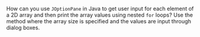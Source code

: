How can you use `JOptionPane` in Java to get user input for each element of a 2D array and then print the array values using nested `for` loops? Use the method where the array size is specified and the values are input through dialog boxes.
